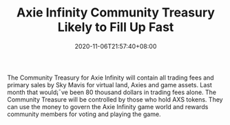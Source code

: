 ﻿---
title: "Axie Infinity Community Treasury Likely to Fill Up Fast"
date: 2020-11-06T21:57:40+08:00
lastmod: 2020-11-06T16:45:40+08:00
draft: false
authors: ["Light"]
description: "The Community Treasury for Axie Infinity will contain all trading fees and primary sales by Sky Mavis for virtual land, Axies and game assets. Last month that would¡¯ve been 80 thousand dollars in trading fees alone. The Community Treasure will be controlled by those who hold AXS tokens. They can use the money to govern the Axie Infinity game world and rewards community members for voting and playing the game."
featuredImage: "axie-infinity-community-treasury-likely-to-fill-up-fast.png"
tags: ["Digital Collectibles","Play to Earn"]
categories: ["news"]
news: ["Digital Collectibles"]
weight: 
lightgallery: true
pinned: false
recommend: false
recommend1: false
---

The Community Treasury for Axie Infinity will contain all trading fees and primary sales by Sky Mavis for virtual land, Axies and game assets. Last month that would¡¯ve been 80 thousand dollars in trading fees alone. The Community Treasure will be controlled by those who hold AXS tokens. They can use the money to govern the Axie Infinity game world and rewards community members for voting and playing the game.

<!--more-->

